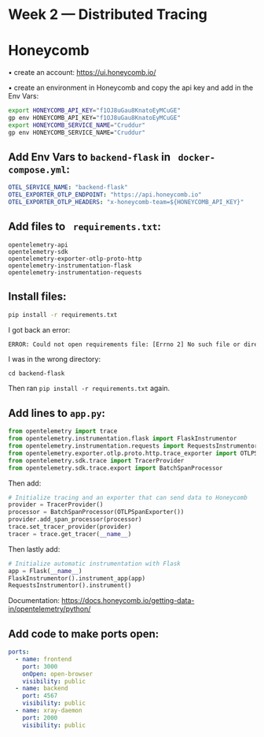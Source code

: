  # Week 2 — Distributed Tracing

 # Honeycomb

 • create an account: https://ui.honeycomb.io/ 
 
 • create an environment in Honeycomb and copy the api key and add in the Env Vars:

 ```bash
 export HONEYCOMB_API_KEY="f1OJ8uGau8KnatoEyMCuGE"
 gp env HONEYCOMB_API_KEY="f1OJ8uGau8KnatoEyMCuGE"
 export HONEYCOMB_SERVICE_NAME="Cruddur"
 gp env HONEYCOMB_SERVICE_NAME="Cruddur"
 ```
 ## Add Env Vars to `backend-flask` in ` docker-compose.yml`:

 ```yaml
 OTEL_SERVICE_NAME: "backend-flask"
 OTEL_EXPORTER_OTLP_ENDPOINT: "https://api.honeycomb.io"
 OTEL_EXPORTER_OTLP_HEADERS: "x-honeycomb-team=${HONEYCOMB_API_KEY}"
 ```
 
 ## Add files to ` requirements.txt`:
 
 ```
 opentelemetry-api 
 opentelemetry-sdk 
 opentelemetry-exporter-otlp-proto-http 
 opentelemetry-instrumentation-flask 
 opentelemetry-instrumentation-requests
 ```
 ## Install files:
 
 ```bash
 pip install -r requirements.txt
 ```
 
 I got back an error:
 
 ```bash
 ERROR: Could not open requirements file: [Errno 2] No such file or directory: 'requirements.txt'
 ```
 
 I was in the wrong directory:
 
 `cd backend-flask`
 
 Then ran `pip install -r requirements.txt` again.
 
 ## Add lines to `app.py`:
 
 ```python
 from opentelemetry import trace
 from opentelemetry.instrumentation.flask import FlaskInstrumentor
 from opentelemetry.instrumentation.requests import RequestsInstrumentor
 from opentelemetry.exporter.otlp.proto.http.trace_exporter import OTLPSpanExporter
 from opentelemetry.sdk.trace import TracerProvider
 from opentelemetry.sdk.trace.export import BatchSpanProcessor
 ```

 Then add:
 
 ```python
 # Initialize tracing and an exporter that can send data to Honeycomb
 provider = TracerProvider()
 processor = BatchSpanProcessor(OTLPSpanExporter())
 provider.add_span_processor(processor)
 trace.set_tracer_provider(provider)
 tracer = trace.get_tracer(__name__)
 ```
 
 Then lastly add:
 
 ```python
# Initialize automatic instrumentation with Flask
app = Flask(__name__)
FlaskInstrumentor().instrument_app(app)
RequestsInstrumentor().instrument()
```

Documentation: https://docs.honeycomb.io/getting-data-in/opentelemetry/python/

## Add code to make ports open:

```yaml
ports:
  - name: frontend
    port: 3000
    onOpen: open-browser
    visibility: public
  - name: backend
    port: 4567
    visibility: public
  - name: xray-daemon
    port: 2000
    visibility: public
```


